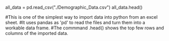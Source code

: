 all_data = pd.read_csv("./Demographic_Data.csv")
all_data.head()    

#This is one of the simplest way to import data into python from an excel sheet.
#It uses pandas as 'pd' to read the files and turn them into a workable data frame.
#The commmand .head() shows the top few rows and columns of the imported data.
